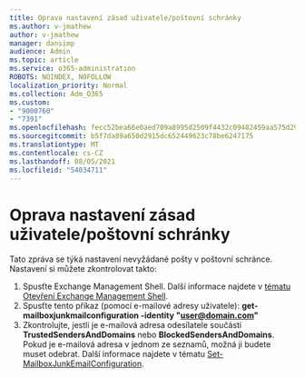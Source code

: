 ```yaml
---
title: Oprava nastavení zásad uživatele/poštovní schránky
ms.author: v-jmathew
author: v-jmathew
manager: dansimp
audience: Admin
ms.topic: article
ms.service: o365-administration
ROBOTS: NOINDEX, NOFOLLOW
localization_priority: Normal
ms.collection: Adm_O365
ms.custom:
- "9000760"
- "7391"
ms.openlocfilehash: fecc52bea66e0aed709a8995d2509f4432c09482459aa575d29e4c7551375211
ms.sourcegitcommit: b5f7da89a650d2915dc652449623c78be6247175
ms.translationtype: MT
ms.contentlocale: cs-CZ
ms.lasthandoff: 08/05/2021
ms.locfileid: "54034711"
---
```

# <a name="fix-user-policymailbox-settings"></a>Oprava nastavení zásad uživatele/poštovní schránky

Tato zpráva se týká nastavení nevyžádané pošty v poštovní schránce. Nastavení si můžete zkontrolovat takto:

1. Spusťte Exchange Management Shell. Další informace najdete v [tématu Otevření Exchange Management Shell](https://go.microsoft.com/fwlink/?linkid=2101432).
2. Spusťte tento příkaz (pomocí e-mailové adresy uživatele):  **get-mailboxjunkmailconfiguration -identity "user@domain.com"**
3. Zkontrolujte, jestli je e-mailová adresa odesílatele součástí **TrustedSendersAndDomains** nebo **BlockedSendersAndDomains**. Pokud je e-mailová adresa v jednom ze seznamů, možná ji budete muset odebrat. Další informace najdete v tématu [Set-MailboxJunkEmailConfiguration](https://go.microsoft.com/fwlink/?linkid=2101047).
